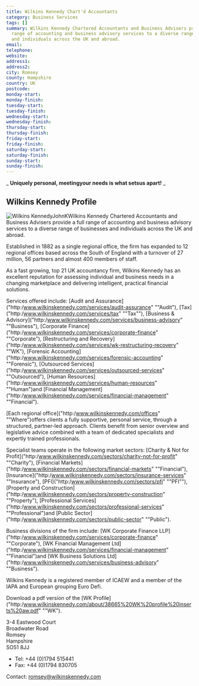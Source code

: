 ```yaml
---
title: Wilkins Kennedy Chart'd Accountants
category: Business Services
tags: []
summary: Wilkins Kennedy Chartered Accountants and Business Advisers provide a full
  range of accounting and business advisory services to a diverse range of businesses
  and individuals across the UK and abroad.
email: 
telephone: 
website: 
address1: 
address2: 
city: Romsey
county: Hampshire
country: UK
postcode: 
monday-start: 
monday-finish: 
tuesday-start: 
tuesday-finish: 
wednesday-start: 
wednesday-finish: 
thursday-start: 
thursday-finish: 
friday-start: 
friday-finish: 
saturday-start: 
saturday-finish: 
sunday-start: 
sunday-finish: 
---
```

_ **Uniquely personal, meetingyour needs is what setsus apart!** _

## Wilkins Kennedy Profile

![Wilkins KennedyJohnK](images/members/Wilkins%20KennedyJohnK.png)Wilkins Kennedy Chartered Accountants and Business Advisers provide a full range of accounting and business advisory services to a diverse range of businesses and individuals across the UK and abroad.

Established in 1882 as a single regional office, the firm has expanded to 12 regional offices based across the South of England with a turnover of 27 million, 56 partners and almost 400 members of staff.

As a fast growing, top 21 UK accountancy firm, Wilkins Kennedy has an excellent reputation for assessing individual and business needs in a changing marketplace and delivering intelligent, practical financial solutions.

Services offered include: [Audit and Assurance]("http:/www.wilkinskennedy.com/services/audit-assurance" ""Audit"), [Tax]("http:/www.wilkinskennedy.com/services/tax" ""Tax""), [Business & Advisory]("http:/www.wilkinskennedy.com/services/business-advisory" ""Business"), [Corporate Finance]("http:/www.wilkinskennedy.com/services/corporate-finance" ""Corporate"), [Restructuring and Recovery]("http:/www.wilkinskennedy.com/services/wk-restructuring-recovery" ""WK"), [Forensic Accounting]("http:/www.wilkinskennedy.com/services/forensic-accounting" ""Forensic"), [Outsourced Services]("http:/www.wilkinskennedy.com/services/outsourced-services" ""Outsourced"), [Human Resources]("http:/www.wilkinskennedy.com/services/human-resources" ""Human")and [Financial Management]("http:/www.wilkinskennedy.com/services/financial-management" ""Financial").

[Each regional office]("http:/www.wilkinskennedy.com/offices" ""Where")offers clients a fully supportive, personal service, through a structured, partner-led approach. Clients benefit from senior overview and legislative advice combined with a team of dedicated specialists and expertly trained professionals.

Specialist teams operate in the following market sectors: [Charity & Not for Profit]("http:/www.wilkinskennedy.com/sectors/charity-not-for-profit" ""Charity"), [Financial Markets]("http:/www.wilkinskennedy.com/sectors/financial-markets" ""Financial"), [Insurance]("http:/www.wilkinskennedy.com/sectors/insurance-services" ""Insurance"), [PFI]("http:/www.wilkinskennedy.com/sectors/pfi" ""PFI""), [Property and Construction]("http:/www.wilkinskennedy.com/sectors/property-construction" ""Property"), [Professional Services]("http:/www.wilkinskennedy.com/sectors/professional-services" ""Professional")and [Public Sector]("http:/www.wilkinskennedy.com/sectors/public-sector" ""Public").

Business divisions of the firm include: [WK Corporate Finance LLP]("http:/www.wilkinskennedy.com/services/corporate-finance" ""Corporate"), [WK Financial Management Ltd]("http:/www.wilkinskennedy.com/services/financial-management" ""Financial")and [WK Business Solutions Ltd]("http:/www.wilkinskennedy.com/services/business-advisory" ""Business").

Wilkins Kennedy is a registered member of ICAEW and a member of the IAPA and European grouping Euro Defi.

Download a pdf version of the [WK Profile]("http:/www.wilkinskennedy.com/about/38665%20WK%20profile%20inserts%20aw.pdf" ""WK").

3-4 Eastwood Court  
Broadwater Road  
Romsey  
Hampshire  
SO51 8JJ

- Tel: +44 (0)1794 515441
- Fax: +44 (0)1794 830705

Contact: [romsey@wilkinskennedy.com]("mailto:romsey@wilkinskennedy.com")

